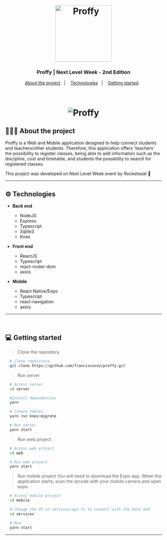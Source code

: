<h1 align="center">
  <img width="182" alt="Proffy" src="https://user-images.githubusercontent.com/27808014/89743800-7ae90180-da9e-11ea-838d-7f52b57dc542.png">
</h1>

<h3 align="center">
   Proffy | Next Level Week - 2nd Edition
</h3>

<p align="center">
  <a href="#%EF%B8%8F-about-the-project">About the project</a>&nbsp;&nbsp;&nbsp;|&nbsp;&nbsp;&nbsp;
  <a href="#-technologies">Technologies</a>&nbsp;&nbsp;&nbsp;|&nbsp;&nbsp;&nbsp;
  <a href="#-getting-started">Getting started</a>&nbsp;&nbsp;&nbsp;
</p>

</br>

<h1 align="center">
  <img alt="Proffy" src="https://user-images.githubusercontent.com/27808014/89743762-25145980-da9e-11ea-9d11-4c68312ece5f.png">
</h1>

## 💇🏻‍♂️ About the project

Proffy is a Web and Mobile application designed to help connect students and teachers/other students. 
Therefore, this application offers 'teachers' the possibility to register classes, being able to add information such as the discipline, cost and timetable, and students the possibility to search for registered classes.

This project was developed on Next Level Week event by Rocketseat 🚀

---

## ⚙ Technologies

- **Back end**

  - NodeJS
  - Express
  - Typescript
  - Sqlite3
  - Knex

- **Front end**

  - ReactJS
  - Typescript
  - react-router-dom
  - axios

- **Mobile**
  - React Native/Expo
  - Typescript
  - react-navigation
  - axios

---
<br />

## 💻 Getting started

> Clone the repository

```bash
  # Clone repository
  git clone https://github.com/franciscovaz/proffy.git
```

> Run server

```bash
  # Access server
  cd server

  #Install dependencies
  yarn

  # Create tables
  yarn run knex:migrate

  # Run server
  yarn start
```

> Run web project

```bash
  # Access web project
  cd web

  # Run web project
  yarn start
```

> Run mobile project
> You will need to download the Expo app. When the application starts, scan the qrcode with your mobile camera and open expo.

```bash
  # Access mobile project
  cd mobile

  # Change the IP in services/api.ts to connect with the back end
  cd services

  # Run
  yarn start
```

---
